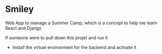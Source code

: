 # Smiley
Web App to manage a Summer Camp, which is a concept to help me learn React and Django

If someone were to pull down this projet and run it
- Install the virtual environment for the backend and activate it
